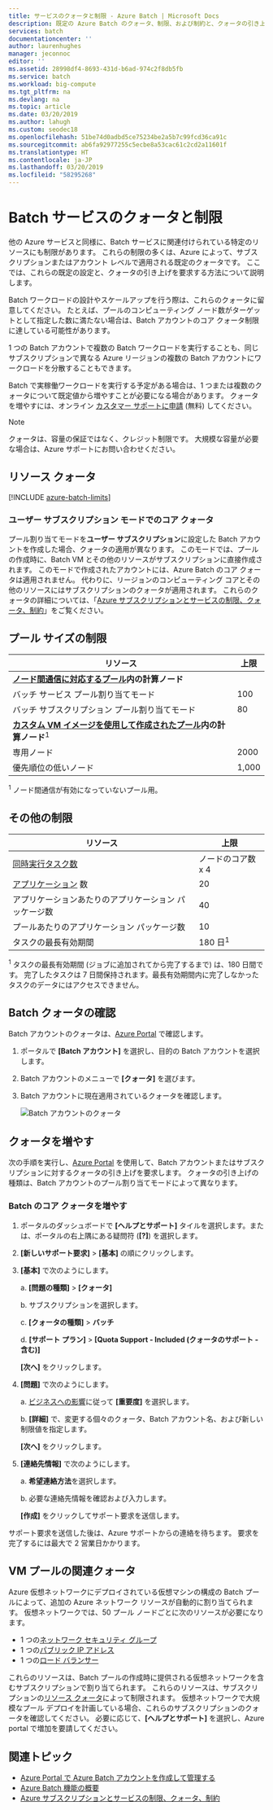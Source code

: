 ```yaml
---
title: サービスのクォータと制限 - Azure Batch | Microsoft Docs
description: 既定の Azure Batch のクォータ、制限、および制約と、クォータの引き上げを要求する方法について説明します
services: batch
documentationcenter: ''
author: laurenhughes
manager: jeconnoc
editor: ''
ms.assetid: 28998df4-8693-431d-b6ad-974c2f8db5fb
ms.service: batch
ms.workload: big-compute
ms.tgt_pltfrm: na
ms.devlang: na
ms.topic: article
ms.date: 03/20/2019
ms.author: lahugh
ms.custom: seodec18
ms.openlocfilehash: 51be74d0adbd5ce75234be2a5b7c99fcd36ca91c
ms.sourcegitcommit: ab6fa92977255c5ecbe8a53cac61c2cd2a11601f
ms.translationtype: HT
ms.contentlocale: ja-JP
ms.lasthandoff: 03/20/2019
ms.locfileid: "58295268"
---
```

# <a name="batch-service-quotas-and-limits"></a>Batch サービスのクォータと制限

他の Azure サービスと同様に、Batch サービスに関連付けられている特定のリソースにも制限があります。 これらの制限の多くは、Azure によって、サブスクリプションまたはアカウント レベルで適用される既定のクォータです。 ここでは、これらの既定の設定と、クォータの引き上げを要求する方法について説明します。

Batch ワークロードの設計やスケールアップを行う際は、これらのクォータに留意してください。 たとえば、プールのコンピューティング ノード数がターゲットとして指定した数に満たない場合は、Batch アカウントのコア クォータ制限に達している可能性があります。

1 つの Batch アカウントで複数の Batch ワークロードを実行することも、同じサブスクリプションで異なる Azure リージョンの複数の Batch アカウントにワークロードを分散することもできます。

Batch で実稼働ワークロードを実行する予定がある場合は、1 つまたは複数のクォータについて既定値から増やすことが必要になる場合があります。 クォータを増やすには、オンライン [カスタマー サポートに申請](#increase-a-quota) (無料) してください。

> [!NOTE]
> クォータは、容量の保証ではなく、クレジット制限です。 大規模な容量が必要な場合は、Azure サポートにお問い合わせください。
> 
> 

## <a name="resource-quotas"></a>リソース クォータ
[!INCLUDE [azure-batch-limits](../../includes/azure-batch-limits.md)]


### <a name="cores-quotas-in-user-subscription-mode"></a>ユーザー サブスクリプション モードでのコア クォータ

プール割り当てモードを**ユーザー サブスクリプション**に設定した Batch アカウントを作成した場合、クォータの適用が異なります。 このモードでは、プールの作成時に、Batch VM とその他のリソースがサブスクリプションに直接作成されます。 このモードで作成されたアカウントには、Azure Batch のコア クォータは適用されません。 代わりに、リージョンのコンピューティング コアとその他のリソースにはサブスクリプションのクォータが適用されます。 これらのクォータの詳細については、「[Azure サブスクリプションとサービスの制限、クォータ、制約](../azure-subscription-service-limits.md)」をご覧ください。

## <a name="pool-size-limits"></a>プール サイズの制限

| **リソース** | **上限** |
| --- | --- |
| **[ノード間通信に対応するプール](batch-mpi.md)内の計算ノード**  ||
| バッチ サービス プール割り当てモード | 100 |
| バッチ サブスクリプション プール割り当てモード | 80 |
| **[カスタム VM イメージを使用して作成されたプール](batch-custom-images.md)内の計算ノード**<sup>1</sup> ||
| 専用ノード | 2000 |
| 優先順位の低いノード | 1,000 |

<sup>1</sup> ノード間通信が有効になっていないプール用。

## <a name="other-limits"></a>その他の制限

| **リソース** | **上限** |
| --- | --- |
| [同時実行タスク数](batch-parallel-node-tasks.md)  | ノードのコア数 x 4 |
| [アプリケーション](batch-application-packages.md) 数 | 20 |
| アプリケーションあたりのアプリケーション パッケージ数 | 40 |
| プールあたりのアプリケーション パッケージ数 | 10 |
| タスクの最長有効期間 | 180 日<sup>1</sup> |

<sup>1</sup> タスクの最長有効期間 (ジョブに追加されてから完了するまで) は、180 日間です。 完了したタスクは 7 日間保持されます。最長有効期間内に完了しなかったタスクのデータにはアクセスできません。

## <a name="view-batch-quotas"></a>Batch クォータの確認

Batch アカウントのクォータは、[Azure Portal][portal] で確認します。

1. ポータルで **[Batch アカウント]** を選択し、目的の Batch アカウントを選択します。
1. Batch アカウントのメニューで **[クォータ]** を選びます。
1. Batch アカウントに現在適用されているクォータを確認します。
   
    ![Batch アカウントのクォータ][account_quotas]



## <a name="increase-a-quota"></a>クォータを増やす

次の手順を実行し、[Azure Portal][portal] を使用して、Batch アカウントまたはサブスクリプションに対するクォータの引き上げを要求します。 クォータの引き上げの種類は、Batch アカウントのプール割り当てモードによって異なります。

### <a name="increase-a-batch-cores-quota"></a>Batch のコア クォータを増やす 

1. ポータルのダッシュボードで **[ヘルプとサポート]** タイルを選択します。または、ポータルの右上隅にある疑問符 (**[?]**) を選択します。
1. **[新しいサポート要求]** > **[基本]** の順にクリックします。
1. **[基本]** で次のようにします。
   
    a. **[問題の種類]** > **[クォータ]**
   
    b. サブスクリプションを選択します。
   
    c. **[クォータの種類]** > **バッチ**
   
    d. **[サポート プラン]** > **[Quota Support - Included (クォータのサポート - 含む)]**
   
    **[次へ]** をクリックします。
1. **[問題]** で次のようにします。
   
    a. [ビジネスへの影響][support_sev]に従って **[重要度]** を選択します。
   
    b. **[詳細]** で、変更する個々のクォータ、Batch アカウント名、および新しい制限値を指定します。
   
    **[次へ]** をクリックします。
1. **[連絡先情報]** で次のようにします。
   
    a. **希望連絡方法**を選択します。
   
    b. 必要な連絡先情報を確認および入力します。
   
    **[作成]** をクリックしてサポート要求を送信します。

サポート要求を送信した後は、Azure サポートからの連絡を待ちます。 要求を完了するには最大で 2 営業日かかります。

## <a name="related-quotas-for-vm-pools"></a>VM プールの関連クォータ

Azure 仮想ネットワークにデプロイされている仮想マシンの構成の Batch プールによって、追加の Azure ネットワーク リソースが自動的に割り当てられます。 仮想ネットワークでは、50 プール ノードごとに次のリソースが必要になります。

* 1 つの[ネットワーク セキュリティ グループ](../virtual-network/security-overview.md#network-security-groups)
* 1 つの[パブリック IP アドレス](../virtual-network/virtual-network-ip-addresses-overview-arm.md)
* 1 つの[ロード バランサー](../load-balancer/load-balancer-overview.md)

これらのリソースは、Batch プールの作成時に提供される仮想ネットワークを含むサブスクリプションで割り当てられます。 これらのリソースは、サブスクリプションの[リソース クォータ](../azure-subscription-service-limits.md)によって制限されます。 仮想ネットワークで大規模なプール デプロイを計画している場合、これらのサブスクリプションのクォータを確認してください。 必要に応じて、**[ヘルプとサポート]** を選択し、Azure portal で増加を要請してください。


## <a name="related-topics"></a>関連トピック
* [Azure Portal で Azure Batch アカウントを作成して管理する](batch-account-create-portal.md)
* [Azure Batch 機能の概要](batch-api-basics.md)
* [Azure サブスクリプションとサービスの制限、クォータ、制約](../azure-subscription-service-limits.md)

[portal]: https://portal.azure.com
[portal_classic_increase]: https://azure.microsoft.com/blog/2014/06/04/azure-limits-quotas-increase-requests/
[support_sev]: https://aka.ms/supportseverity

[account_quotas]: ./media/batch-quota-limit/accountquota_portal.png
